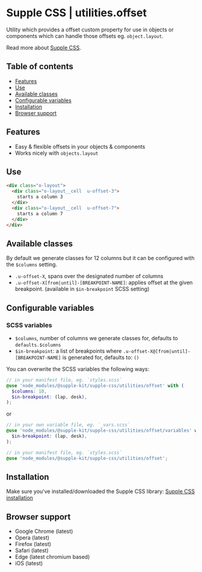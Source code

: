 # Supple CSS | utilities.offset

Utility which provides a offset custom property for use in objects or components which can handle those offsets eg. `object.layout`.

Read more about [Supple CSS](https://github.com/supple-css/supple).

## Table of contents

* [Features](#features)
* [Use](#use)
* [Available classes](#available-classes)
* [Configurable variables](#configurable-variables)
* [Installation](#installation)
* [Browser support](#browser-support)

## Features

* Easy & flexible offsets in your objects & components
* Works nicely with `objects.layout`

## Use

```html
<div class="o-layout">
  <div class="o-layout__cell  u-offset-3">
    starts a column 3
  </div>
  <div class="o-layout__cell  u-offset-7">
    starts a column 7
  </div>
</div>
```


## Available classes
By default we generate classes for 12 columns but it can be configured with the `$columns` setting.

* `.u-offset-X`, spans over the designated number of columns
* `.u-offset-X[from|until]-[BREAKPOINT-NAME]`: applies offset at the given breakpoint. (available in `$in-breakpoint` SCSS setting)


## Configurable variables


### SCSS variables

* `$columns`, number of columns we generate classes for, defaults to `defaults.$columns`
* `$in-breakpoint`: a list of breakpoints where `.u-offset-X@[from|until]-[BREAKPOINT-NAME]` is generated for, defaults to: `()`

You can overwrite the SCSS variables the following ways:

```scss
// in your manifest file, eg. `styles.scss`
@use 'node_modules/@supple-kit/supple-css/utilities/offset' with (
  $columns: 10,
  $in-breakpoint: (lap, desk),
);
```
or
```scss
// in your own variable file, eg. `_vars.scss`
@use 'node_modules/@supple-kit/supple-css/utilities/offset/variables' with (
  $in-breakpoint: (lap, desk),
);

// in your manifest file, eg. `styles.scss`
@use 'node_modules/@supple-kit/supple-css/utilities/offset';
```


## Installation
Make sure you've installed/downloaded the Supple CSS library: [Supple CSS installation](../../#installation)


## Browser support

* Google Chrome (latest)
* Opera (latest)
* Firefox (latest)
* Safari (latest)
* Edge (latest chromium based)
* iOS (latest)
